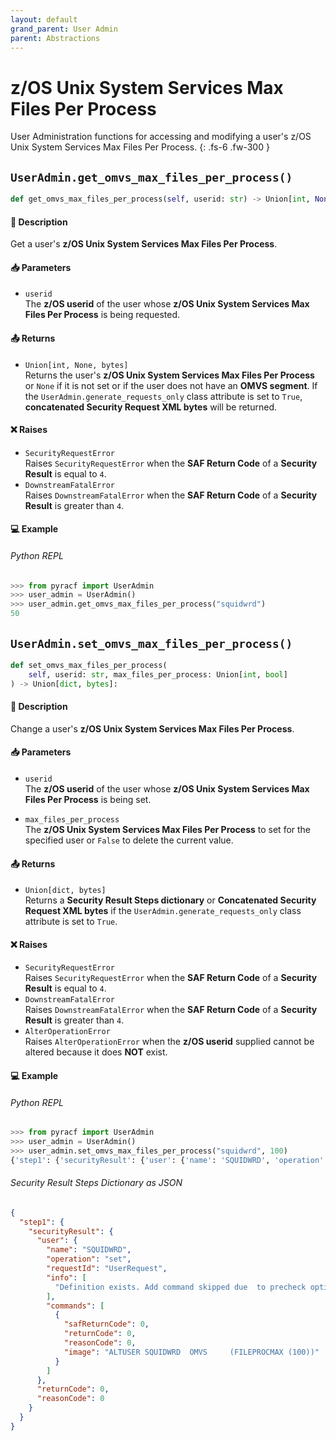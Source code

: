 ```yaml
---
layout: default
grand_parent: User Admin
parent: Abstractions
---
```


# z/OS Unix System Services Max Files Per Process

User Administration functions for accessing and modifying a user's z/OS Unix System Services Max Files Per Process. 
{: .fs-6 .fw-300 }

## `UserAdmin.get_omvs_max_files_per_process()`

```python
def get_omvs_max_files_per_process(self, userid: str) -> Union[int, None, bytes]:
```

#### 📄 Description

Get a user's **z/OS Unix System Services Max Files Per Process**.

#### 📥 Parameters
* `userid`<br>
  The **z/OS userid** of the user whose **z/OS Unix System Services Max Files Per Process** is being requested.

#### 📤 Returns
* `Union[int, None, bytes]`<br>
  Returns the user's **z/OS Unix System Services Max Files Per Process** or `None` if it is not set or if the user does not have an **OMVS segment**. If the `UserAdmin.generate_requests_only` class attribute is set to `True`, **concatenated Security Request XML bytes** will be returned.

#### ❌ Raises
* `SecurityRequestError`<br>
  Raises `SecurityRequestError` when the **SAF Return Code** of a **Security Result** is equal to `4`.
* `DownstreamFatalError`<br>
  Raises `DownstreamFatalError` when the **SAF Return Code** of a **Security Result** is greater than `4`.

#### 💻 Example

###### Python REPL
```python
>>> from pyracf import UserAdmin
>>> user_admin = UserAdmin()
>>> user_admin.get_omvs_max_files_per_process("squidwrd")
50
```

## `UserAdmin.set_omvs_max_files_per_process()`

```python
def set_omvs_max_files_per_process(
    self, userid: str, max_files_per_process: Union[int, bool]
) -> Union[dict, bytes]:
```

#### 📄 Description

Change a user's **z/OS Unix System Services Max Files Per Process**.

#### 📥 Parameters
* `userid`<br>
  The **z/OS userid** of the user whose **z/OS Unix System Services Max Files Per Process** is being set.

* `max_files_per_process`<br>
  The **z/OS Unix System Services Max Files Per Process** to set for the specified user or `False` to delete the current value.

#### 📤 Returns
* `Union[dict, bytes]`<br>
  Returns a **Security Result Steps dictionary** or **Concatenated Security Request XML bytes** if the `UserAdmin.generate_requests_only` class attribute is set to `True`.

#### ❌ Raises
* `SecurityRequestError`<br>
  Raises `SecurityRequestError` when the **SAF Return Code** of a **Security Result** is equal to `4`.
* `DownstreamFatalError`<br>
  Raises `DownstreamFatalError` when the **SAF Return Code** of a **Security Result** is greater than `4`.
* `AlterOperationError`<br>
  Raises `AlterOperationError` when the **z/OS userid** supplied cannot be altered because it does **NOT** exist.

#### 💻 Example

###### Python REPL
```python
>>> from pyracf import UserAdmin
>>> user_admin = UserAdmin()
>>> user_admin.set_omvs_max_files_per_process("squidwrd", 100)
{'step1': {'securityResult': {'user': {'name': 'SQUIDWRD', 'operation': 'set', 'requestId': 'UserRequest', 'info': ['Definition exists. Add command skipped due  to precheck option'], 'commands': [{'safReturnCode': 0, 'returnCode': 0, 'reasonCode': 0, 'image': 'ALTUSER SQUIDWRD  OMVS     (FILEPROCMAX (100))'}]}, 'returnCode': 0, 'reasonCode': 0, 'runningUserid': 'testuser'}}}
```

###### Security Result Steps Dictionary as JSON
```json
{
  "step1": {
    "securityResult": {
      "user": {
        "name": "SQUIDWRD",
        "operation": "set",
        "requestId": "UserRequest",
        "info": [
          "Definition exists. Add command skipped due  to precheck option"
        ],
        "commands": [
          {
            "safReturnCode": 0,
            "returnCode": 0,
            "reasonCode": 0,
            "image": "ALTUSER SQUIDWRD  OMVS     (FILEPROCMAX (100))"
          }
        ]
      },
      "returnCode": 0,
      "reasonCode": 0
    }
  }
}
```